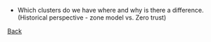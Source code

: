  - Which clusters do we have where and why is there a difference. (Historical perspective - zone model vs. Zero trust)

[Back](../README.md)
